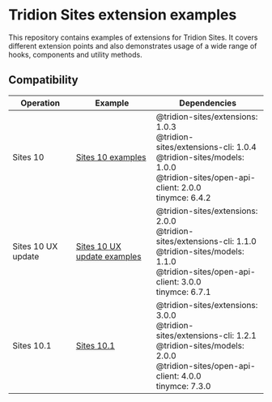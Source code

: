 # Tridion Sites extension examples

This repository contains examples of extensions for Tridion Sites.
It covers different extension points and also demonstrates usage of a wide range of hooks, components and utility methods.

## Compatibility

| Operation          | Example                                              | Dependencies                                                                                                                                                                        |
| ------------------ | ---------------------------------------------------- | ----------------------------------------------------------------------------------------------------------------------------------------------------------------------------------- |
| Sites 10           | [Sites 10 examples](./sites-10/)                     | @tridion-sites/extensions: 1.0.3 <br />@tridion-sites/extensions-cli: 1.0.4 <br /> @tridion-sites/models: 1.0.0 <br /> @tridion-sites/open-api-client: 2.0.0 <br /> tinymce: 6.4.2  |
| Sites 10 UX update | [Sites 10 UX update examples](./sites-10-ux-update/) | @tridion-sites/extensions: 2.0.0 <br /> @tridion-sites/extensions-cli: 1.1.0 <br /> @tridion-sites/models: 1.1.0 <br /> @tridion-sites/open-api-client: 3.0.0 <br /> tinymce: 6.7.1 |
| Sites 10.1         | [Sites 10.1](./sites-10.1/)                          | @tridion-sites/extensions: 3.0.0<br /> @tridion-sites/extensions-cli: 1.2.1 <br /> @tridion-sites/models: 2.0.0 <br /> @tridion-sites/open-api-client: 4.0.0 <br /> tinymce: 7.3.0  |
